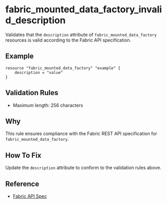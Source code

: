 # fabric_mounted_data_factory_invalid_description

Validates that the `description` attribute of `fabric_mounted_data_factory` resources is valid according to the Fabric API specification.

## Example

```hcl
resource "fabric_mounted_data_factory" "example" {
    description = "value"
}
```

## Validation Rules

- Maximum length: 256 characters


## Why

This rule ensures compliance with the Fabric REST API specification for `fabric_mounted_data_factory`.

## How To Fix

Update the `description` attribute to conform to the validation rules above.

## Reference

- [Fabric API Spec](https://github.com/microsoft/fabric-rest-api-specs/tree/main/mountedDataFactory/definitions.json)
